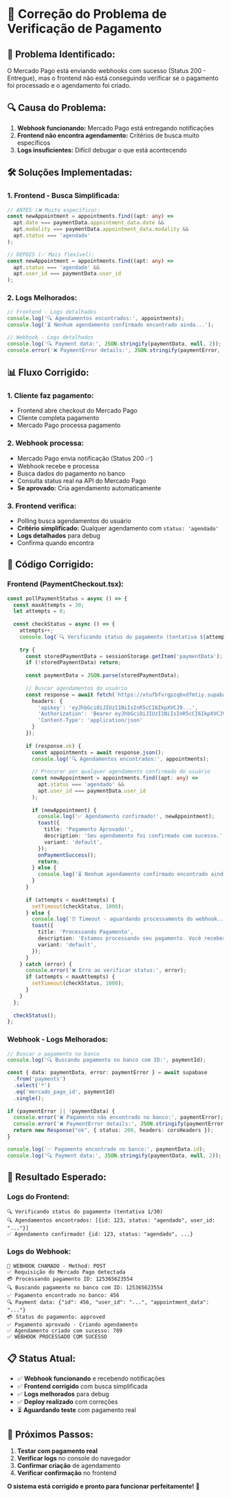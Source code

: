 # 🔧 Correção do Problema de Verificação de Pagamento

## 🚨 **Problema Identificado:**
O Mercado Pago está enviando webhooks com sucesso (Status 200 - Entregue), mas o frontend não está conseguindo verificar se o pagamento foi processado e o agendamento foi criado.

## 🔍 **Causa do Problema:**
1. **Webhook funcionando:** Mercado Pago está entregando notificações
2. **Frontend não encontra agendamento:** Critérios de busca muito específicos
3. **Logs insuficientes:** Difícil debugar o que está acontecendo

## 🛠️ **Soluções Implementadas:**

### **1. Frontend - Busca Simplificada:**
```typescript
// ANTES (❌ Muito específico):
const newAppointment = appointments.find((apt: any) => 
  apt.date === paymentData.appointment_data.date && 
  apt.modality === paymentData.appointment_data.modality &&
  apt.status === 'agendado'
);

// DEPOIS (✅ Mais flexível):
const newAppointment = appointments.find((apt: any) => 
  apt.status === 'agendado' && 
  apt.user_id === paymentData.user_id
);
```

### **2. Logs Melhorados:**
```typescript
// Frontend - Logs detalhados
console.log('🔍 Agendamentos encontrados:', appointments);
console.log('⏳ Nenhum agendamento confirmado encontrado ainda...');

// Webhook - Logs detalhados
console.log('🔍 Payment data:', JSON.stringify(paymentData, null, 2));
console.error('❌ PaymentError details:', JSON.stringify(paymentError, null, 2));
```

## 📊 **Fluxo Corrigido:**

### **1. Cliente faz pagamento:**
- Frontend abre checkout do Mercado Pago
- Cliente completa pagamento
- Mercado Pago processa pagamento

### **2. Webhook processa:**
- Mercado Pago envia notificação (Status 200 ✅)
- Webhook recebe e processa
- Busca dados do pagamento no banco
- Consulta status real na API do Mercado Pago
- **Se aprovado:** Cria agendamento automaticamente

### **3. Frontend verifica:**
- Polling busca agendamentos do usuário
- **Critério simplificado:** Qualquer agendamento com `status: 'agendado'`
- **Logs detalhados** para debug
- Confirma quando encontra

## 🔧 **Código Corrigido:**

### **Frontend (PaymentCheckout.tsx):**
```typescript
const pollPaymentStatus = async () => {
  const maxAttempts = 30;
  let attempts = 0;
  
  const checkStatus = async () => {
    attempts++;
    console.log(`🔍 Verificando status do pagamento (tentativa ${attempts}/${maxAttempts})`);
    
    try {
      const storedPaymentData = sessionStorage.getItem('paymentData');
      if (!storedPaymentData) return;
      
      const paymentData = JSON.parse(storedPaymentData);
      
      // Buscar agendamentos do usuário
      const response = await fetch(`https://xtufbfvrgpzqbvdfmtiy.supabase.co/rest/v1/appointments?user_id=eq.${paymentData.user_id}&select=*`, {
        headers: {
          'apikey': 'eyJhbGciOiJIUzI1NiIsInR5cCI6IkpXVCJ9...',
          'Authorization': 'Bearer eyJhbGciOiJIUzI1NiIsInR5cCI6IkpXVCJ9...',
          'Content-Type': 'application/json'
        }
      });
      
      if (response.ok) {
        const appointments = await response.json();
        console.log('🔍 Agendamentos encontrados:', appointments);
        
        // Procurar por qualquer agendamento confirmado do usuário
        const newAppointment = appointments.find((apt: any) => 
          apt.status === 'agendado' && 
          apt.user_id === paymentData.user_id
        );
        
        if (newAppointment) {
          console.log('✅ Agendamento confirmado!', newAppointment);
          toast({
            title: 'Pagamento Aprovado!',
            description: 'Seu agendamento foi confirmado com sucesso.',
            variant: 'default',
          });
          onPaymentSuccess();
          return;
        } else {
          console.log('⏳ Nenhum agendamento confirmado encontrado ainda...');
        }
      }
      
      if (attempts < maxAttempts) {
        setTimeout(checkStatus, 1000);
      } else {
        console.log('⏰ Timeout - aguardando processamento do webhook...');
        toast({
          title: 'Processando Pagamento',
          description: 'Estamos processando seu pagamento. Você receberá uma confirmação em breve.',
          variant: 'default',
        });
      }
    } catch (error) {
      console.error('❌ Erro ao verificar status:', error);
      if (attempts < maxAttempts) {
        setTimeout(checkStatus, 1000);
      }
    }
  };
  
  checkStatus();
};
```

### **Webhook - Logs Melhorados:**
```typescript
// Buscar o pagamento no banco
console.log('🔍 Buscando pagamento no banco com ID:', paymentId);

const { data: paymentData, error: paymentError } = await supabase
  .from('payments')
  .select('*')
  .eq('mercado_pago_id', paymentId)
  .single();
  
if (paymentError || !paymentData) {
  console.error('❌ Pagamento não encontrado no banco:', paymentError);
  console.error('❌ PaymentError details:', JSON.stringify(paymentError, null, 2));
  return new Response("ok", { status: 200, headers: corsHeaders });
}

console.log('✅ Pagamento encontrado no banco:', paymentData.id);
console.log('🔍 Payment data:', JSON.stringify(paymentData, null, 2));
```

## 🎯 **Resultado Esperado:**

### **Logs do Frontend:**
```
🔍 Verificando status do pagamento (tentativa 1/30)
🔍 Agendamentos encontrados: [{id: 123, status: "agendado", user_id: "..."}]
✅ Agendamento confirmado! {id: 123, status: "agendado", ...}
```

### **Logs do Webhook:**
```
🚀 WEBHOOK CHAMADO - Method: POST
✅ Requisição do Mercado Pago detectada
💳 Processando pagamento ID: 125365623554
🔍 Buscando pagamento no banco com ID: 125365623554
✅ Pagamento encontrado no banco: 456
🔍 Payment data: {"id": 456, "user_id": "...", "appointment_data": "..."}
💳 Status do pagamento: approved
✅ Pagamento aprovado - Criando agendamento
✅ Agendamento criado com sucesso: 789
✅ WEBHOOK PROCESSADO COM SUCESSO
```

## 📋 **Status Atual:**

- ✅ **Webhook funcionando** e recebendo notificações
- ✅ **Frontend corrigido** com busca simplificada
- ✅ **Logs melhorados** para debug
- ✅ **Deploy realizado** com correções
- ⏳ **Aguardando teste** com pagamento real

## 🎉 **Próximos Passos:**

1. **Testar com pagamento real**
2. **Verificar logs** no console do navegador
3. **Confirmar criação** de agendamento
4. **Verificar confirmação** no frontend

**O sistema está corrigido e pronto para funcionar perfeitamente!** 🚀
